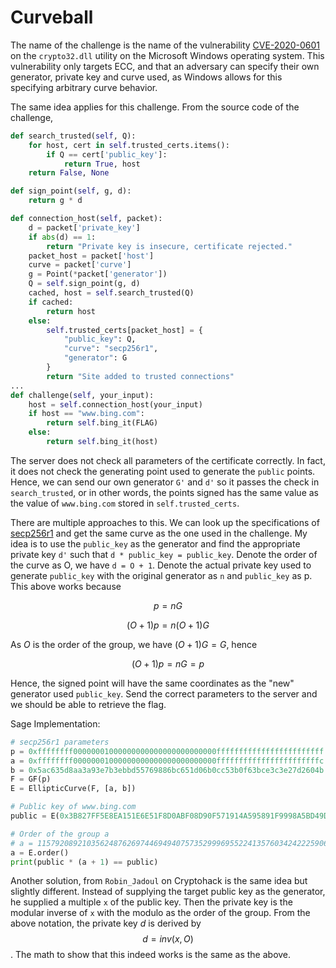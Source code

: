 # Curveball

The name of the challenge is the name of the vulnerability [CVE-2020-0601](https://www.youtube.com/watch?v=8RI60aRyhoE) on the `crypto32.dll` utility on the Microsoft Windows operating system. This vulnerability only targets ECC, and that an adversary can specify their own generator, private key and curve used, as Windows allows for this specifying arbitrary curve behavior. 

The same idea applies for this challenge. From the source code of the challenge,

```python
def search_trusted(self, Q):
    for host, cert in self.trusted_certs.items():
        if Q == cert['public_key']:
            return True, host
    return False, None

def sign_point(self, g, d):
    return g * d

def connection_host(self, packet):
    d = packet['private_key']
    if abs(d) == 1:
        return "Private key is insecure, certificate rejected."
    packet_host = packet['host']
    curve = packet['curve']
    g = Point(*packet['generator'])
    Q = self.sign_point(g, d)
    cached, host = self.search_trusted(Q)
    if cached:
        return host
    else:
        self.trusted_certs[packet_host] = {
            "public_key": Q,
            "curve": "secp256r1",
            "generator": G
        }
        return "Site added to trusted connections"
... 
def challenge(self, your_input):
    host = self.connection_host(your_input)
    if host == "www.bing.com":
        return self.bing_it(FLAG)
    else:
        return self.bing_it(host)
```

The server does not check all parameters of the certificate correctly. In fact, it does not check the generating point used to generate the `public` points. Hence, we can send our own generator `G'` and `d'` so it passes the check in `search_trusted`, or in other words, the points signed has the same value as the value of `www.bing.com` stored in `self.trusted_certs`. 

There are multiple approaches to this. We can look up the specifications of [secp256r1](https://neuromancer.sk/std/secg/secp256r1) and get the same curve as the one used in the challenge. My idea is to use the `public_key` as the generator and find the appropriate private key `d'` such that `d * public_key = public_key`. Denote the order of the curve as O, we have `d = O + 1`. Denote the actual private key used to generate `public_key` with the original generator as `n` and `public_key` as p. This above works because

$$
p = nG
$$

$$
(O + 1) p = n(O + 1)G 
$$

As $O$ is the order of the group, we have $(O + 1)G = G$, hence 

$$
(O + 1) p = nG = p
$$

Hence, the signed point will have the same coordinates as the "new" generator used `public_key`. Send the correct parameters to the server and we should be able to retrieve the flag. 

Sage Implementation: 
```python
# secp256r1 parameters
p = 0xffffffff00000001000000000000000000000000ffffffffffffffffffffffff
a = 0xffffffff00000001000000000000000000000000fffffffffffffffffffffffc
b = 0x5ac635d8aa3a93e7b3ebbd55769886bc651d06b0cc53b0f63bce3c3e27d2604b
F = GF(p)
E = EllipticCurve(F, [a, b])

# Public key of www.bing.com
public = E(0x3B827FF5E8EA151E6E51F8D0ABF08D90F571914A595891F9998A5BD49DFA3531, 0xAB61705C502CA0F7AA127DEC096B2BBDC9BD3B4281808B3740C320810888592A)

# Order of the group a
# a = 115792089210356248762697446949407573529996955224135760342422259061068512044369
a = E.order()
print(public * (a + 1) == public)
```
Another solution, from `Robin_Jadoul` on Cryptohack is the same idea but slightly different. Instead of supplying the target public key as the generator, he supplied a multiple `x` of the public key. Then the private key is the modular inverse of `x` with the modulo as the order of the group. From the above notation, the private key $d$ is derived by $$d = inv(x, O)$$. The math to show that this indeed works is the same as the above.
